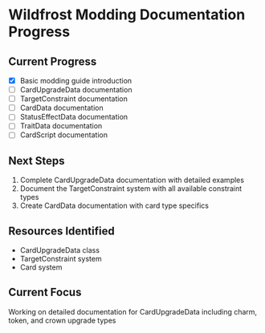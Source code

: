 # Wildfrost Modding Documentation Progress

## Current Progress
- [x] Basic modding guide introduction
- [ ] CardUpgradeData documentation
- [ ] TargetConstraint documentation
- [ ] CardData documentation
- [ ] StatusEffectData documentation
- [ ] TraitData documentation
- [ ] CardScript documentation

## Next Steps
1. Complete CardUpgradeData documentation with detailed examples
2. Document the TargetConstraint system with all available constraint types
3. Create CardData documentation with card type specifics

## Resources Identified
- CardUpgradeData class
- TargetConstraint system
- Card system

## Current Focus
Working on detailed documentation for CardUpgradeData including charm, token, and crown upgrade types
